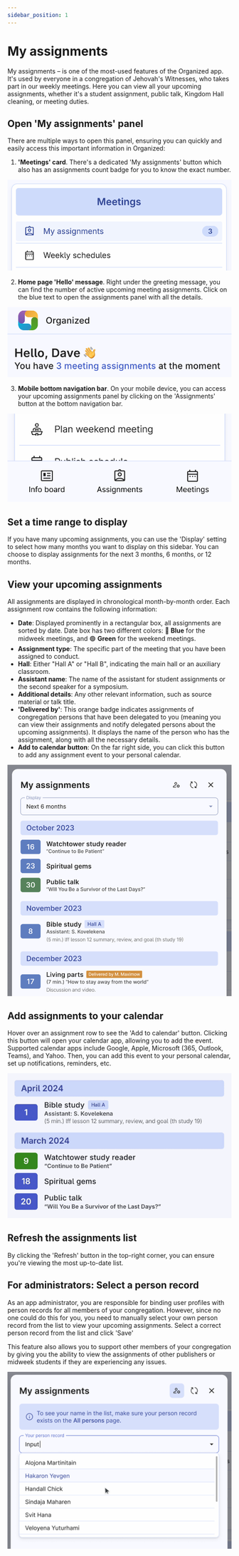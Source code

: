 ```yaml
---
sidebar_position: 1
---
```


# My assignments

My assignments – is one of the most-used features of the Organized app. It's used by everyone in a congregation of Jehovah's Witnesses, who takes part in our weekly meetings. Here you can view all your upcoming assignments, whether it's a student assignment, public talk, Kingdom Hall cleaning, or meeting duties.

## Open 'My assignments' panel

There are multiple ways to open this panel, ensuring you can quickly and easily access this important information in Organized:

1. **'Meetings' card**. There's a dedicated 'My assignments' button which also has an assignments count badge for you to know the exact number.

![My assignments button](./img/open-metting-card.png)

2. **Home page 'Hello' message**. Right under the greeting message, you can find the number of active upcoming meeting assignments. Click on the blue text to open the assignments panel with all the details.

![My assignments greeting message](./img/open-greeting.png)

3. **Mobile bottom navigation bar**. On your mobile device, you can access your upcoming assignments panel by clicking on the 'Assignments' button at the bottom navigation bar.

![My assignments bottom nav](./img/open-mobile-navbar.png)

## Set a time range to display

If you have many upcoming assignments, you can use the 'Display' setting to select how many months you want to display on this sidebar. You can choose to display assignments for the next 3 months, 6 months, or 12 months.

## View your upcoming assignments

All assignments are displayed in chronological month-by-month order. Each assignment row contains the following information:

- **Date**: Displayed prominently in a rectangular box, all assignments are sorted by date. Date box has two different colors: 🔵 **Blue** for the midweek meetings, and 🟢  **Green** for the weekend meetings.
- **Assignment type**: The specific part of the meeting that you have been assigned to conduct.
- **Hall**: Either "Hall A" or "Hall B", indicating the main hall or an auxiliary classroom.
- **Assistant name**: The name of the assistant for student assignments or the second speaker for a symposium.
- **Additional details**: Any other relevant information, such as source material or talk title.
- **'Delivered by'**: This orange badge indicates assignments of congregation persons that have been delegated to you (meaning you can view their assignments and notify delegated persons about the upcoming assignments). It displays the name of the person who has the assignment, along with all the necessary details.
- **Add to calendar button**: On the far right side, you can click this button to add any assignment event to your personal calendar.

![My assignments panel](./img/my-assignments-panel.png)

## Add assignments to your calendar

Hover over an assignment row to see the 'Add to calendar' button. Clicking this button will open your calendar app, allowing you to add the event. Supported calendar apps include Google, Apple, Microsoft (365, Outlook, Teams), and Yahoo. Then, you can add this event to your personal calendar, set up notifications, reminders, etc.

![Add assignments to calendar](./img/add-to-calendar-hover.gif)

## Refresh the assignments list

By clicking the 'Refresh' button in the top-right corner, you can ensure you're viewing the most up-to-date list.

## For administrators: Select a person record

As an app administrator, you are responsible for binding user profiles with person records for all members of your congregation. However, since no one could do this for you, you need to manually select your own person record from the list to view your upcoming assignments. Select a correct person record from the list and click 'Save'

This feature also allows you to support other members of your congregation by giving you the ability to view the assignments of other publishers or midweek students if they are experiencing any issues.

![Select person record for assignments](./img/assignment-person-record.png)
